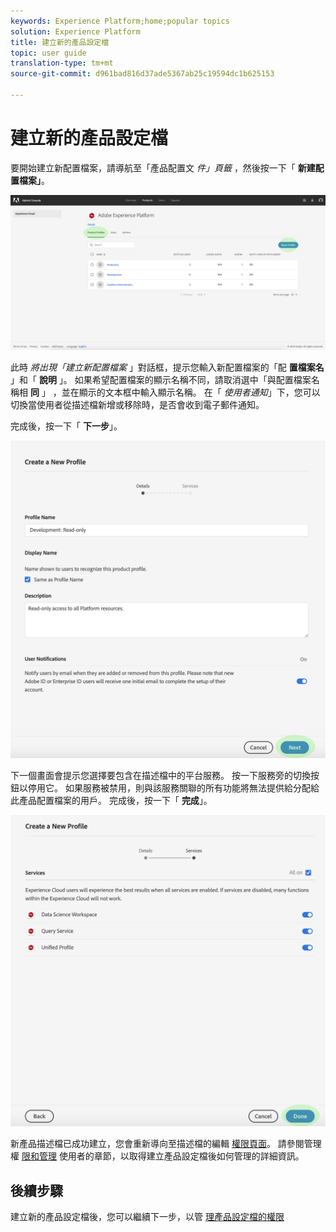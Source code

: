 ```yaml
---
keywords: Experience Platform;home;popular topics
solution: Experience Platform
title: 建立新的產品設定檔
topic: user guide
translation-type: tm+mt
source-git-commit: d961bad816d37ade5367ab25c19594dc1b625153

---
```



# 建立新的產品設定檔

要開始建立新配置檔案，請導航至「產品配置文 *件」頁籤* ，然後按一下「 **新建配置檔案」**。

![new-profile-button](../images/new-profile-button.png)

此時 _將出現「建立新配置檔案_ 」對話框，提示您輸入新配置檔案的「配 **置檔案名** 」和「 **說明** 」。 如果希望配置檔案的顯示名稱不同，請取消選中「與配置檔案名稱相 **同** 」 ，並在顯示的文本框中輸入顯示名稱。 在「 *使用者通知*」下，您可以切換當使用者從描述檔新增或移除時，是否會收到電子郵件通知。

完成後，按一下「 **下一步**」。

![new-profile-details](../images/new-profile-details.png)

下一個畫面會提示您選擇要包含在描述檔中的平台服務。 按一下服務旁的切換按鈕以停用它。 如果服務被禁用，則與該服務關聯的所有功能將無法提供給分配給此產品配置檔案的用戶。 完成後，按一下「 **完成**」。

![new-profile-services](../images/new-profile-services.png)

新產品描述檔已成功建立，您會重新導向至描述檔的編輯 [權限頁面](#edit-permissions)。 請參閱管理權 [限和管理](#manage-permissions-for-a-product-profile)[](#manage-users-for-a-product-profile) 使用者的章節，以取得建立產品設定檔後如何管理的詳細資訊。

## 後續步驟

建立新的產品設定檔後，您可以繼續下一步，以管 [理產品設定檔的權限](permissions.md)